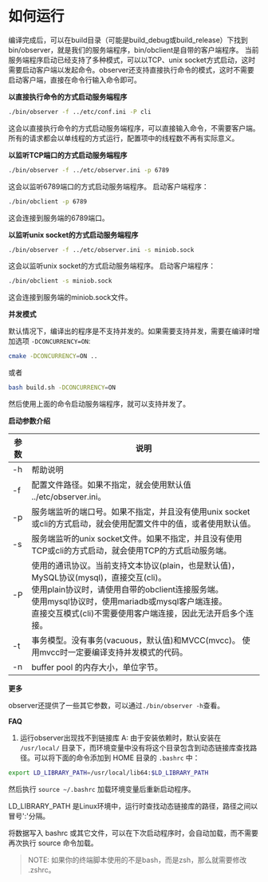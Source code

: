 # 如何运行

编译完成后，可以在build目录（可能是build_debug或build_release）下找到bin/observer，就是我们的服务端程序，bin/obclient是自带的客户端程序。
当前服务端程序启动已经支持了多种模式，可以以TCP、unix socket方式启动，这时需要启动客户端以发起命令。observer还支持直接执行命令的模式，这时不需要启动客户端，直接在命令行输入命令即可。

**以直接执行命令的方式启动服务端程序**
```bash
./bin/observer -f ../etc/conf.ini -P cli
```
这会以直接执行命令的方式启动服务端程序，可以直接输入命令，不需要客户端。所有的请求都会以单线程的方式运行，配置项中的线程数不再有实际意义。

**以监听TCP端口的方式启动服务端程序**

```bash
./bin/observer -f ../etc/observer.ini -p 6789
```
这会以监听6789端口的方式启动服务端程序。
启动客户端程序：
```bash
./bin/obclient -p 6789
```
这会连接到服务端的6789端口。

**以监听unix socket的方式启动服务端程序**
```bash
./bin/observer -f ../etc/observer.ini -s miniob.sock
```
这会以监听unix socket的方式启动服务端程序。
启动客户端程序：
```bash
./bin/obclient -s miniob.sock
```
这会连接到服务端的miniob.sock文件。

**并发模式**

默认情况下，编译出的程序是不支持并发的。如果需要支持并发，需要在编译时增加选项 `-DCONCURRENCY=ON`:
```bash
cmake -DCONCURRENCY=ON ..
```

或者

```bash
bash build.sh -DCONCURRENCY=ON
```

然后使用上面的命令启动服务端程序，就可以支持并发了。

**启动参数介绍**

| 参数      | 说明 |
| ----------- | ----------- |
| -h | 帮助说明       |
| -f | 配置文件路径。如果不指定，就会使用默认值 ../etc/observer.ini。 |
| -p | 服务端监听的端口号。如果不指定，并且没有使用unix socket或cli的方式启动，就会使用配置文件中的值，或者使用默认值。        |
| -s | 服务端监听的unix socket文件。如果不指定，并且没有使用TCP或cli的方式启动，就会使用TCP的方式启动服务端。 |
| -P | 使用的通讯协议。当前支持文本协议(plain，也是默认值)，MySQL协议(mysql)，直接交互(cli)。<br/>使用plain协议时，请使用自带的obclient连接服务端。<br/>使用mysql协议时，使用mariadb或mysql客户端连接。<br/>直接交互模式(cli)不需要使用客户端连接，因此无法开启多个连接。  |
| -t | 事务模型。没有事务(vacuous，默认值)和MVCC(mvcc)。 使用mvcc时一定要编译支持并发模式的代码。  |
| -n | buffer pool 的内存大小，单位字节。 |

**更多**

observer还提供了一些其它参数，可以通过`./bin/observer -h`查看。

**FAQ**

1. 运行observer出现找不到链接库
A: 由于安装依赖时，默认安装在 `/usr/local/` 目录下，而环境变量中没有将这个目录包含到动态链接库查找路径。可以将下面的命令添加到 HOME 目录的 `.bashrc` 中：
```bash
export LD_LIBRARY_PATH=/usr/local/lib64:$LD_LIBRARY_PATH
```
然后执行 `source ~/.bashrc` 加载环境变量后重新启动程序。

LD_LIBRARY_PATH 是Linux环境中，运行时查找动态链接库的路径，路径之间以冒号':'分隔。

将数据写入 bashrc 或其它文件，可以在下次启动程序时，会自动加载，而不需要再次执行 source 命令加载。

> NOTE: 如果你的终端脚本使用的不是bash，而是zsh，那么就需要修改 .zshrc。